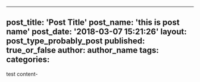 ---
post_title: 'Post Title'
post_name: 'this is post name'
post_date: '2018-03-07 15:21:26'
layout: post_type_probably_post
published: true_or_false
author: author_name
tags:
categories:
--

test content-
